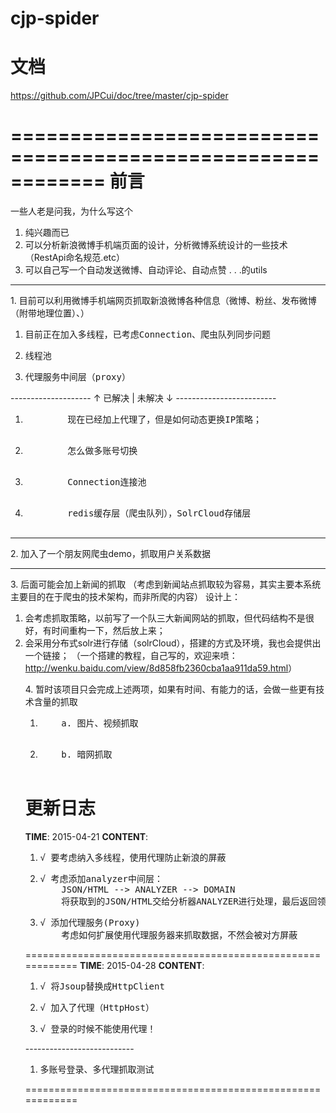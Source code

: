 cjp-spider
============================================================
文档
============================================================
<a href="https://github.com/JPCui/doc/tree/master/cjp-spider">
	https://github.com/JPCui/doc/tree/master/cjp-spider
</a>

============================================================
前言
============================================================
<p>一些人老是问我，为什么写这个</p>
<ol>
<li>纯兴趣而已</li>
<li>可以分析新浪微博手机端页面的设计，分析微博系统设计的一些技术（RestApi命名规范.etc）</li>
<li>可以自己写一个自动发送微博、自动评论、自动点赞 . . .的utils</li>
</ol>

---------------------------------------------------------------------------------------

<p>
1. 目前可以利用微博手机端网页抓取新浪微博各种信息（微博、粉丝、发布微博（附带地理位置）、）
	<ol>
	<li><pre>目前正在加入多线程，已考虑Connection、爬虫队列同步问题</pre></li>
	<li><pre>线程池</pre></li>
	<li><pre>代理服务中间层（proxy）</pre></li>
	</ol>
--------------------  ↑ 已解决 | 未解决 ↓ -------------------------
	<ol>
	<li><pre>
		现在已经加上代理了，但是如何动态更换IP策略；
	</pre></li>
	<li><pre>
		怎么做多账号切换
	</pre></li>
	<li><pre>
		Connection连接池
	</pre></li>
	<li><pre>
		redis缓存层（爬虫队列），SolrCloud存储层
	</pre></li>
	</ol>
</p>

---------------------------------------------------------------------------------------

<p>
2. 加入了一个朋友网爬虫demo，抓取用户关系数据
</p>

---------------------------------------------------------------------------------------
<p>
3. 后面可能会加上新闻的抓取
（考虑到新闻站点抓取较为容易，其实主要本系统主要目的在于爬虫的技术架构，而非所爬的内容）
设计上：
<ol>
	<li>
	会考虑抓取策略，以前写了一个队三大新闻网站的抓取，但代码结构不是很好，有时间重构一下，然后放上来；
	</li>
	<li>
	会采用分布式solr进行存储（solrCloud），搭建的方式及环境，我也会提供出一个链接；
	（一个搭建的教程，自己写的，欢迎来喷：<a href="http://wenku.baidu.com/view/8d858fb2360cba1aa911da59.html" target="_blank">http://wenku.baidu.com/view/8d858fb2360cba1aa911da59.html</a>）
	</li>
</p>
<p>
4. 暂时该项目只会完成上述两项，如果有时间、有能力的话，会做一些更有技术含量的抓取
<ol>
	<li><pre>
	a. 图片、视频抓取
	</pre></li>
	<li><pre>
	b. 暗网抓取
	</pre></li>
</ol>
</p>
	
<h1>更新日志</h1>
<strong>TIME</strong>:
	2015-04-21
<strong>CONTENT</strong>:
<ol>
<li><pre>
√ 要考虑纳入多线程，使用代理防止新浪的屏蔽
</pre></li>
<li><pre>
√ 考虑添加analyzer中间层：
	JSON/HTML --> ANALYZER --> DOMAIN
	将获取到的JSON/HTML交给分析器ANALYZER进行处理，最后返回领域实体DOMAIN
</pre></li>
<li><pre>
√ 添加代理服务(Proxy)
	考虑如何扩展使用代理服务器来抓取数据，不然会被对方屏蔽
</pre></li>
</ol>	
============================================================
<strong>TIME</strong>:
	2015-04-28
<strong>CONTENT</strong>:
<ol>
	<li><pre>√ 将Jsoup替换成HttpClient</pre></li>
	<li><pre>√ 加入了代理（HttpHost）</pre></li>
	<li><pre>√ 登录的时候不能使用代理！</pre></li>
</ol>
---------------------------
<ol>
	<li><pre>多账号登录、多代理抓取测试</pre></li>
</ol>

============================================================


